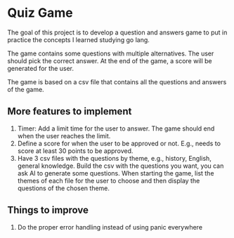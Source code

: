 # Quiz Game

The goal of this project is to develop a question and answers game to put in practice the concepts I learned studying go lang.

The game contains some questions with multiple alternatives. The user should pick the correct answer. At the end of the game, 
a score will be generated for the user.

The game is based on a csv file that contains all the questions and answers of the game.

## More features to implement

1. Timer: Add a limit time for the user to answer. The game should end when the user reaches the limit.
2. Define a score for when the user to be approved or not. E.g., needs to score at least 30 points to be approved.
3. Have 3 csv files with the questions by theme, e.g., history, English, general knowledge. Build the csv with the questions you want, you can ask AI to generate some questions. When starting the game, list the themes of each file for the user to choose and then display the questions of the chosen theme.

## Things to improve

1. Do the proper error handling instead of using panic everywhere